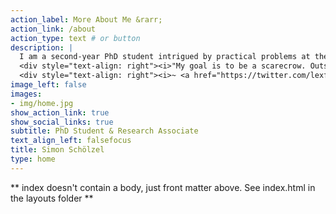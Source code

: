 ```yaml
---
action_label: More About Me &rarr;
action_link: /about
action_type: text # or button 
description: |
  I am a second-year PhD student intrigued by practical problems at the intersection between data science and accounting. As a teacher, I try to empower others to discover and embrace the merits of data and AI. As a researcher, I investigate how machine learning can promote managerial decision-making and aid in making complex phenomenons tangible.
  <div style="text-align: right"><i>"My goal is to be a scarecrow. Outstanding in my field."</i></div>
  <div style="text-align: right"><i>~ <a href="https://twitter.com/lexfridman/status/1337837110687043584">Lex Fridman</a></i></div>
image_left: false
images:
- img/home.jpg
show_action_link: true
show_social_links: true
subtitle: PhD Student & Research Associate
text_align_left: falsefocus 
title: Simon Schölzel
type: home
---
```


** index doesn't contain a body, just front matter above.
See index.html in the layouts folder **
